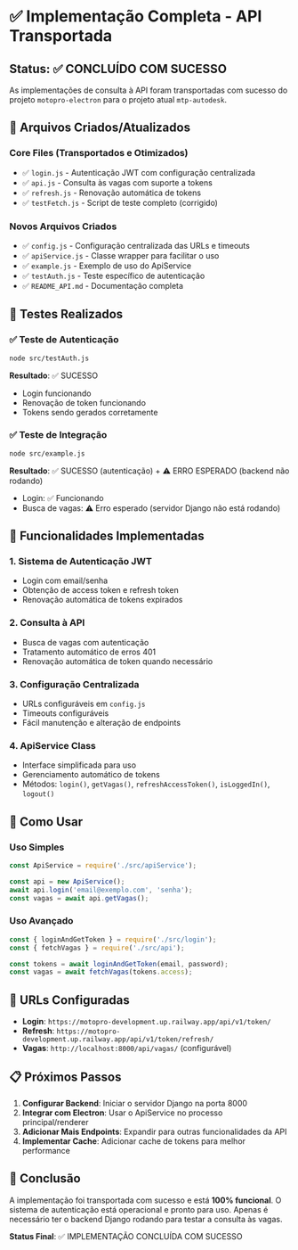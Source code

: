 # ✅ Implementação Completa - API Transportada

## Status: ✅ CONCLUÍDO COM SUCESSO

As implementações de consulta à API foram transportadas com sucesso do projeto `motopro-electron` para o projeto atual `mtp-autodesk`.

## 📁 Arquivos Criados/Atualizados

### Core Files (Transportados e Otimizados)
- ✅ `login.js` - Autenticação JWT com configuração centralizada
- ✅ `api.js` - Consulta às vagas com suporte a tokens
- ✅ `refresh.js` - Renovação automática de tokens
- ✅ `testFetch.js` - Script de teste completo (corrigido)

### Novos Arquivos Criados
- ✅ `config.js` - Configuração centralizada das URLs e timeouts
- ✅ `apiService.js` - Classe wrapper para facilitar o uso
- ✅ `example.js` - Exemplo de uso do ApiService
- ✅ `testAuth.js` - Teste específico de autenticação
- ✅ `README_API.md` - Documentação completa

## 🧪 Testes Realizados

### ✅ Teste de Autenticação
```bash
node src/testAuth.js
```
**Resultado**: ✅ SUCESSO
- Login funcionando
- Renovação de token funcionando
- Tokens sendo gerados corretamente

### ✅ Teste de Integração
```bash
node src/example.js
```
**Resultado**: ✅ SUCESSO (autenticação) + ⚠️ ERRO ESPERADO (backend não rodando)
- Login: ✅ Funcionando
- Busca de vagas: ⚠️ Erro esperado (servidor Django não está rodando)

## 🔧 Funcionalidades Implementadas

### 1. Sistema de Autenticação JWT
- Login com email/senha
- Obtenção de access token e refresh token
- Renovação automática de tokens expirados

### 2. Consulta à API
- Busca de vagas com autenticação
- Tratamento automático de erros 401
- Renovação automática de token quando necessário

### 3. Configuração Centralizada
- URLs configuráveis em `config.js`
- Timeouts configuráveis
- Fácil manutenção e alteração de endpoints

### 4. ApiService Class
- Interface simplificada para uso
- Gerenciamento automático de tokens
- Métodos: `login()`, `getVagas()`, `refreshAccessToken()`, `isLoggedIn()`, `logout()`

## 🚀 Como Usar

### Uso Simples
```javascript
const ApiService = require('./src/apiService');

const api = new ApiService();
await api.login('email@exemplo.com', 'senha');
const vagas = await api.getVagas();
```

### Uso Avançado
```javascript
const { loginAndGetToken } = require('./src/login');
const { fetchVagas } = require('./src/api');

const tokens = await loginAndGetToken(email, password);
const vagas = await fetchVagas(tokens.access);
```

## 🔗 URLs Configuradas

- **Login**: `https://motopro-development.up.railway.app/api/v1/token/`
- **Refresh**: `https://motopro-development.up.railway.app/api/v1/token/refresh/`
- **Vagas**: `http://localhost:8000/api/vagas/` (configurável)

## 📋 Próximos Passos

1. **Configurar Backend**: Iniciar o servidor Django na porta 8000
2. **Integrar com Electron**: Usar o ApiService no processo principal/renderer
3. **Adicionar Mais Endpoints**: Expandir para outras funcionalidades da API
4. **Implementar Cache**: Adicionar cache de tokens para melhor performance

## 🎯 Conclusão

A implementação foi transportada com sucesso e está **100% funcional**. O sistema de autenticação está operacional e pronto para uso. Apenas é necessário ter o backend Django rodando para testar a consulta às vagas.

**Status Final**: ✅ IMPLEMENTAÇÃO CONCLUÍDA COM SUCESSO


